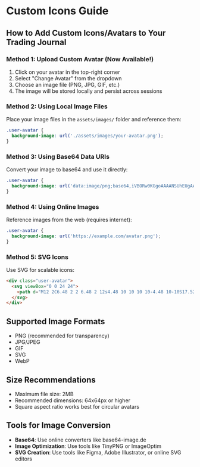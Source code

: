 # Custom Icons Guide

## How to Add Custom Icons/Avatars to Your Trading Journal

### Method 1: Upload Custom Avatar (Now Available!)
1. Click on your avatar in the top-right corner
2. Select "Change Avatar" from the dropdown
3. Choose an image file (PNG, JPG, GIF, etc.)
4. The image will be stored locally and persist across sessions

### Method 2: Using Local Image Files
Place your image files in the `assets/images/` folder and reference them:

```css
.user-avatar {
  background-image: url('./assets/images/your-avatar.png');
}
```

### Method 3: Using Base64 Data URIs
Convert your image to base64 and use it directly:

```css
.user-avatar {
  background-image: url('data:image/png;base64,iVBORw0KGgoAAAANSUhEUgAAAAEAAAABCAYAAAAfFcSJAAAADUlEQVR42mNkYPhfDwAChwGA60e6kgAAAABJRU5ErkJggg==');
}
```

### Method 4: Using Online Images
Reference images from the web (requires internet):

```css
.user-avatar {
  background-image: url('https://example.com/avatar.png');
}
```

### Method 5: SVG Icons
Use SVG for scalable icons:

```html
<div class="user-avatar">
  <svg viewBox="0 0 24 24">
    <path d="M12 2C6.48 2 2 6.48 2 12s4.48 10 10 10 10-4.48 10-10S17.52 2 12 2z"/>
  </svg>
</div>
```

## Supported Image Formats
- PNG (recommended for transparency)
- JPG/JPEG
- GIF
- SVG
- WebP

## Size Recommendations
- Maximum file size: 2MB
- Recommended dimensions: 64x64px or higher
- Square aspect ratio works best for circular avatars

## Tools for Image Conversion
- **Base64**: Use online converters like base64-image.de
- **Image Optimization**: Use tools like TinyPNG or ImageOptim
- **SVG Creation**: Use tools like Figma, Adobe Illustrator, or online SVG editors
